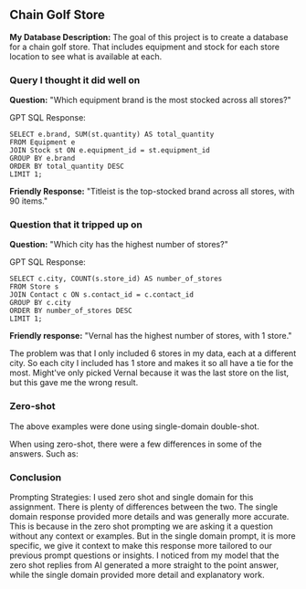 ## Chain Golf Store

**My Database Description:** The goal of this project is to create a database for a chain golf store. That includes equipment and stock for each store location to see what is available at each.


### Query I thought it did well on

**Question:** "Which equipment brand is the most stocked across all stores?"

GPT SQL Response:
```
SELECT e.brand, SUM(st.quantity) AS total_quantity
FROM Equipment e
JOIN Stock st ON e.equipment_id = st.equipment_id
GROUP BY e.brand
ORDER BY total_quantity DESC
LIMIT 1;
```
**Friendly Response:** "Titleist is the top-stocked brand across all stores, with 90 items."

### Question that it tripped up on

**Question:** "Which city has the highest number of stores?"

GPT SQL Response:
```
SELECT c.city, COUNT(s.store_id) AS number_of_stores
FROM Store s
JOIN Contact c ON s.contact_id = c.contact_id
GROUP BY c.city
ORDER BY number_of_stores DESC
LIMIT 1;
```
**Friendly response:** "Vernal has the highest number of stores, with 1 store."

The problem was that I only included 6 stores in my data, each at a different city. So each city I included has 1 store and makes it so all have a tie for the most. Might've only picked Vernal because it was the last store on the list, but this gave me the wrong result.

### Zero-shot
The above examples were done using single-domain double-shot.

When using zero-shot, there were a few differences in some of the answers. Such as:



### Conclusion
Prompting Strategies: I used zero shot and single domain for this assignment. There is plenty of differences between the two. The single domain response provided more details and was generally more accurate. This is because in the zero shot prompting we are asking it a question without any context or examples. But in the single domain prompt, it is more specific, we give it context to make this response more tailored to our previous prompt questions or insights. I noticed from my model that the zero shot replies from AI generated a more straight to the point answer, while the single domain provided more detail and explanatory work. 
